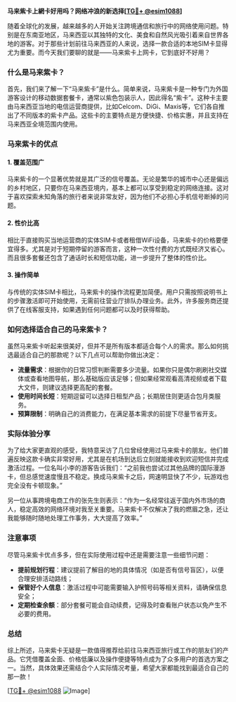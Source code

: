 **马来紫卡上網卡好用吗？网络冲浪的新选择[[TG💪+ @esim1088](https://t.me/s/esim1088)]**

随着全球化的发展，越来越多的人开始关注跨境通信和旅行中的网络使用问题。特别是在东南亚地区，马来西亚以其独特的文化、美食和自然风光吸引着来自世界各地的游客。对于那些计划前往马来西亚的人来说，选择一款合适的本地SIM卡显得尤为重要。而今天我们要聊的就是——马来紫卡上网卡，它到底好不好用？

### 什么是马来紫卡？

首先，我们来了解一下“马来紫卡”是什么。简单来说，马来紫卡是一种专门为外国游客设计的移动数据套餐卡，通常以紫色包装示人，因此得名“紫卡”。这种卡主要由马来西亚当地的电信运营商提供，比如Celcom、DiGi、Maxis等，它们各自推出了不同版本的紫卡产品。这些卡的主要特点是方便快捷、价格实惠，并且支持在马来西亚全境范围内使用。

### 马来紫卡的优点

#### 1. **覆盖范围广**
马来紫卡的一个显著优势就是其广泛的信号覆盖。无论是繁华的城市中心还是偏远的乡村地区，只要你在马来西亚境内，基本上都可以享受到稳定的网络连接。这对于喜欢探索未知角落的旅行者来说非常友好，因为他们不必担心手机信号断掉的问题。

#### 2. **性价比高**
相比于直接购买当地运营商的实体SIM卡或者租借WiFi设备，马来紫卡的价格要便宜得多。尤其是对于短期停留的游客而言，这种一次性付费的方式既经济又省心。而且很多套餐还包含了通话时长和短信功能，进一步提升了整体的性价比。

#### 3. **操作简单**
与传统的实体SIM卡相比，马来紫卡的操作流程更加简便。用户只需按照说明书上的步骤激活即可开始使用，无需前往营业厅排队办理业务。此外，许多服务商还提供了在线客服支持，如果遇到任何问题都可以及时获得帮助。

### 如何选择适合自己的马来紫卡？

虽然马来紫卡听起来很美好，但并不是所有版本都适合每个人的需求。那么如何挑选最适合自己的那款呢？以下几点可以帮助你做出决定：

- **流量需求**：根据你的日常习惯判断需要多少流量。如果你只是偶尔刷刷社交媒体或查看地图导航，那么基础版应该足够；但如果经常观看高清视频或者下载大文件，则建议选择更高配的套餐。
- **使用时间长短**：短期逗留可以选择日租型产品；长期居住则更适合包月类服务。
- **预算限制**：明确自己的消费能力，在满足基本需求的前提下尽量节省开支。

### 实际体验分享

为了给大家更直观的感受，我特意采访了几位曾经使用过马来紫卡的朋友。他们普遍反映这款卡确实非常好用，尤其是在机场到达后立刻就能接收到欢迎短信并完成激活过程。一位名叫小李的游客告诉我们：“之前我也尝试过其他品牌的国际漫游卡，但总感觉速度慢且不稳定。换成马来紫卡之后，网速明显快了不少，玩游戏也完全没有卡顿现象。”

另一位从事跨境电商工作的张先生则表示：“作为一名经常往返于国内外市场的商人，稳定高效的网络环境对我至关重要。马来紫卡不仅解决了我的燃眉之急，还让我能够随时随地处理工作事务，大大提高了效率。”

### 注意事项

尽管马来紫卡优点多多，但在实际使用过程中还是需要注意一些细节问题：

- **提前规划行程**：建议提前了解目的地的具体情况（如是否有信号盲区），以便合理安排活动路线；
- **保管好个人信息**：激活过程中可能需要输入护照号码等相关资料，请确保信息安全；
- **定期检查余额**：部分套餐可能会自动续费，记得及时查看账户状态以免产生不必要的费用。

### 总结

综上所述，马来紫卡无疑是一款值得推荐给前往马来西亚旅行或工作的朋友们的产品。它凭借覆盖全面、价格低廉以及操作便捷等特点成为了众多用户的首选方案之一。当然，具体效果还需结合个人实际情况考量，希望大家都能找到最适合自己的那一款！

[[TG💪+ @esim1088](https://t.me/s/esim1088) ![Image](https://i.postimg.cc/4NQfJmqS/Snipaste-2025-05-13-00-14-12.png)]